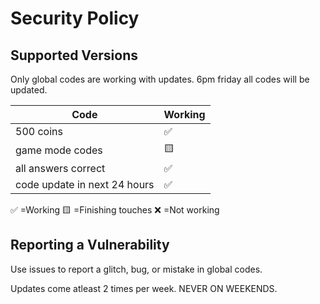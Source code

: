 # Security Policy

## Supported Versions

Only global codes are working with updates.
6pm friday all codes will be updated.

| Code |   Working        |
| ------- | ------------------ |
| 500 coins  | :white_check_mark: |
| game mode codes  | :yellow_square:            |
| all answers correct  | :white_check_mark: |
| code update in next 24 hours  | :white_check_mark: 

:white_check_mark:    =Working
:yellow_square:       =Finishing touches
:x:                   =Not working        

## Reporting a Vulnerability

Use issues to report a glitch, bug, or mistake in global codes.

Updates come atleast 2 times per week. NEVER ON WEEKENDS.
